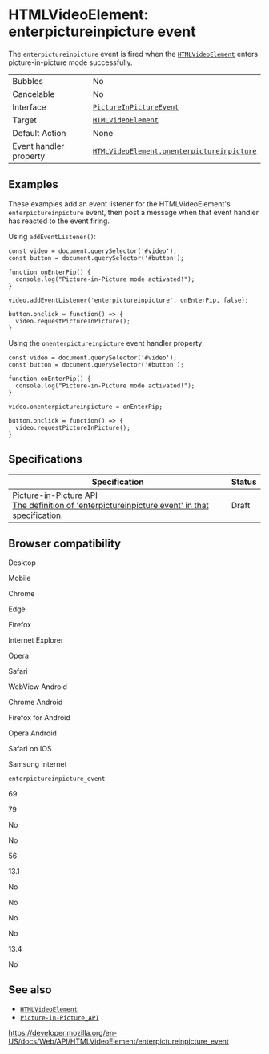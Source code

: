 # HTMLVideoElement: enterpictureinpicture event

The `enterpictureinpicture` event is fired when the [`HTMLVideoElement`](../htmlvideoelement) enters picture-in-picture mode successfully.

<table><tbody><tr class="odd"><td>Bubbles</td><td>No</td></tr><tr class="even"><td>Cancelable</td><td>No</td></tr><tr class="odd"><td>Interface</td><td><a href="../pictureinpictureevent"><code>PictureInPictureEvent</code></a></td></tr><tr class="even"><td>Target</td><td><a href="../htmlvideoelement"><code>HTMLVideoElement</code></a></td></tr><tr class="odd"><td>Default Action</td><td>None</td></tr><tr class="even"><td>Event handler property</td><td><a href="onenterpictureinpicture"><code>HTMLVideoElement.onenterpictureinpicture</code></a></td></tr></tbody></table>

## Examples

These examples add an event listener for the HTMLVideoElement's `enterpictureinpicture` event, then post a message when that event handler has reacted to the event firing.

Using `addEventListener()`:

    const video = document.querySelector('#video');
    const button = document.querySelector('#button');

    function onEnterPip() {
      console.log("Picture-in-Picture mode activated!");
    }

    video.addEventListener('enterpictureinpicture', onEnterPip, false);

    button.onclick = function() => {
      video.requestPictureInPicture();
    }

Using the `onenterpictureinpicture` event handler property:

    const video = document.querySelector('#video');
    const button = document.querySelector('#button');

    function onEnterPip() {
      console.log("Picture-in-Picture mode activated!");
    }

    video.onenterpictureinpicture = onEnterPip;

    button.onclick = function() => {
      video.requestPictureInPicture();
    }

## Specifications

<table><thead><tr class="header"><th>Specification</th><th>Status</th></tr></thead><tbody><tr class="odd"><td><a href="https://w3c.github.io/picture-in-picture/#eventdef-htmlvideoelement-enterpictureinpicture">Picture-in-Picture API<br />
<span class="small">The definition of 'enterpictureinpicture event' in that specification.</span></a></td><td><span class="spec-draft">Draft</span></td></tr></tbody></table>

## Browser compatibility

Desktop

Mobile

Chrome

Edge

Firefox

Internet Explorer

Opera

Safari

WebView Android

Chrome Android

Firefox for Android

Opera Android

Safari on IOS

Samsung Internet

`enterpictureinpicture_event`

69

79

No

No

56

13.1

No

No

No

No

13.4

No

## See also

- [`HTMLVideoElement`](../htmlvideoelement)
- [`Picture-in-Picture_API`](../picture-in-picture_api)

<a href="https://developer.mozilla.org/en-US/docs/Web/API/HTMLVideoElement/enterpictureinpicture_event" class="_attribution-link">https://developer.mozilla.org/en-US/docs/Web/API/HTMLVideoElement/enterpictureinpicture_event</a>
